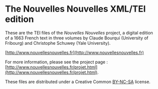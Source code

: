 # The Nouvelles Nouvelles XML/TEI edition
These are the TEI files of the _Nouvelles Nouvelles_ project, a digital edition of a 1663 French text in three volumes by Claude Bourqui (University of Fribourg) and Christophe Schuwey (Yale University).

[http://www.nouvellesnouvelles.fr](http://www.nouvellesnouvelles.fr)

For more information, please see the project page : [http://www.nouvellesnouvelles.fr/projet.html](http://www.nouvellesnouvelles.fr/projet.html).

These files are distributed under a Creative Common [BY-NC-SA](https://creativecommons.org/licenses/by-nc-sa/4.0/) license. 
